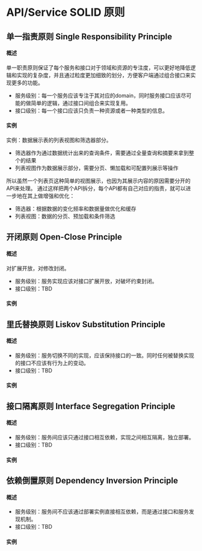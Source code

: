 # API/Service SOLID 原则

## 单一指责原则 Single Responsibility Principle

#### 概述

单一职责原则保证了每个服务和接口对于领域和资源的专注度，可以更好地降低逻辑和实现的复杂度，并且通过粒度更加细致的划分，方便客户端通过组合接口来实现更多的功能。

- 服务级别：每一个服务应该专注于其对应的domain，同时服务接口应该尽可能的做简单的逻辑，通过接口间组合来实现复用。
- 接口级别：每一个接口应该只负责一种资源或者一种类型的信息。

#### 实例

实例：数据展示表的列表视图和筛选器部分。

  - 筛选器作为通过数据统计出来的查询条件，需要通过全量查询和摘要来拿到整个的结果
  - 列表视图作为数据展示部分，需要分页、懒加载和可配置列展示等操作

所以虽然一个列表页这种简单的视图展示，也因为其展示内容的原因需要分开的API来处理。
通过这样把两个API拆分，每个API都有自己对应的指责，就可以进一步地在其上做增强和优化：

  - 筛选器：根据数据的变化频率和数据量做优化和缓存
  - 列表视图：数据的分页、预加载和条件筛选

## 开闭原则 Open-Close Principle

#### 概述

对扩展开放，对修改封闭。

- 服务级别：服务实现应该对接口扩展开放，对破坏约束封闭。
- 接口级别：TBD

#### 实例

## 里氏替换原则 Liskov Substitution Principle

#### 概述

- 服务级别：服务切换不同的实现，应该保持接口的一致。同时任何被替换实现的接口不应该有行为上的变动。
- 接口级别：TBD

#### 实例

## 接口隔离原则 Interface Segregation Principle

#### 概述

- 服务级别：服务间应该只通过接口相互依赖，实现之间相互隔离，独立部署。
- 接口级别：TBD

#### 实例

## 依赖倒置原则 Dependency Inversion Principle

#### 概述

- 服务级别：服务间不应该通过部署实例直接相互依赖，而是通过接口和服务发现机制。
- 接口级别：TBD

#### 实例
